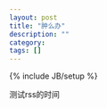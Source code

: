 ```yaml
---
layout: post
title: "肿么办"
description: ""
category: 
tags: []
---
```

{% include JB/setup %}

测试rss的时间
